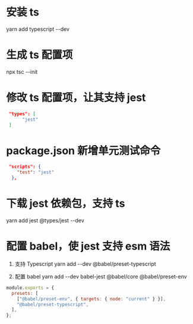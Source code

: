 <!--
 * @Author: Lin zefan
 * @Date: 2022-03-14 15:29:23
 * @LastEditTime: 2022-03-14 15:42:51
 * @LastEditors: Lin zefan
 * @Description:
 * @FilePath: \mini-vue3\md\init.md
 *
-->

# 安装 ts

yarn add typescript --dev

# 生成 ts 配置项

npx tsc --init

# 修改 ts 配置项，让其支持 jest

```json
 "types": [
      "jest"
 ]
```

# package.json 新增单元测试命令

```json
 "scripts": {
    "test": "jest"
  },
```

# 下载 jest 依赖包，支持 ts

yarn add jest @types/jest --dev

# 配置 babel，使 jest 支持 esm 语法

1. 支持 Typescript
   yarn add --dev @babel/preset-typescript

2. 配置 babel
   yarn add --dev babel-jest @babel/core @babel/preset-env

```js
module.exports = {
  presets: [
    ["@babel/preset-env", { targets: { node: "current" } }],
    "@babel/preset-typescript",
  ],
};
```
